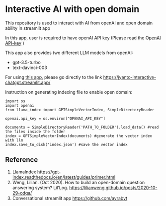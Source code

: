 # Interactive AI with open domain
This repository is used to interact with AI from openAI and open domain ability in streamlit app

In this app, user is required to have openAI API key (Please read the [OpenAI API-key](https://help.openai.com/en/articles/4936850-where-do-i-find-my-secret-api-key) )

This app also provides two different LLM models from openAI:
- gpt-3.5-turbo
- text-davinci-003

For using [this app](https://jyanto-interactive-chatgpt.streamlit.app/), please go directly to the link
https://jyanto-interactive-chatgpt.streamlit.app/

Instruction on generating indexing file to enable open domain:
```
import os
import openai
from llama_index import GPTSimpleVectorIndex, SimpleDirectoryReader

openai.api_key = os.environ["OPENAI_API_KEY"]

documents = SimpleDirectoryReader('PATH_TO_FOLDER').load_data() #read the files inside the folder
index = GPTSimpleVectorIndex(documents) #generate the vector index with llm
index.save_to_disk('index.json') #save the vector index
```

## Reference
1. LlamaIndex https://gpt-index.readthedocs.io/en/latest/guides/primer.html
2. Weng, Lilian. (Oct 2020). How to build an open-domain question answering system? Lil’Log. https://lilianweng.github.io/posts/2020-10-29-odqa/
3. Conversational streamlit app https://github.com/avrabyt

